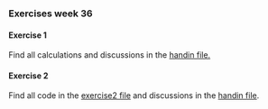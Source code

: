 ### Exercises week 36

#### Exercise 1

Find all calculations and discussions in the [handin file.](Week36_handin.pdf)

#### Exercise 2

Find all code in the [exercise2 file](exercise2.py) and discussions in the [handin file](Week36_handin.pdf).
